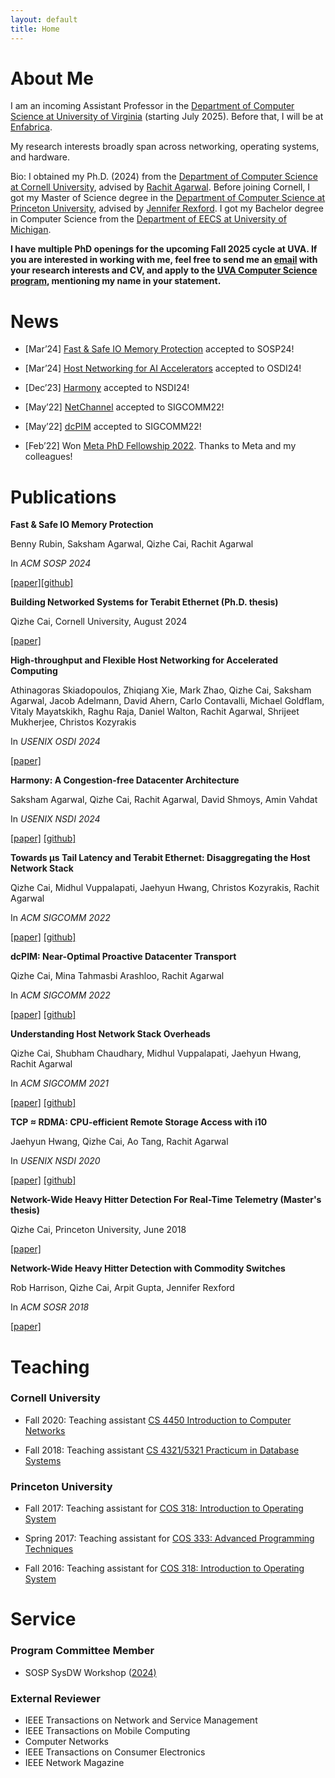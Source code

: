 ```yaml
---
layout: default
title: Home
---
```


<div class="box">
  <h1 id="about-me">About Me</h1>
  <p>I am an incoming Assistant Professor in the <a href="https://engineering.virginia.edu/departments/computer-science" target="_blank">Department of Computer Science at University of Virginia</a> (starting July 2025). Before that, I will be at <a href="https://www.enfabrica.net/" target="_blank">Enfabrica</a>.</p> 
  <p>My research interests broadly span across networking, operating systems, and hardware.</p>
  <p>Bio: I obtained my Ph.D. (2024) from the <a href="https://www.cs.cornell.edu/" target="_blank">Department of Computer Science at Cornell University</a>, advised by <a href="https://www.cs.cornell.edu/~ragarwal/" target="_blank">Rachit Agarwal</a>. Before joining Cornell, I got my Master of Science degree in the <a href="https://www.cs.princeton.edu/" target="_blank">Department of Computer Science at Princeton University</a>, advised by <a href="https://www.cs.princeton.edu/~jrex/" target="_blank">Jennifer Rexford</a>. I got my Bachelor degree in Computer Science from the <a href="https://www.eecs.umich.edu/" target="_blank">Department of EECS at University of Michigan</a>.</p>
  <div class="highlight-box">
  <p><strong>I have multiple PhD openings for the upcoming Fall 2025 cycle at UVA. If you are interested in working with me, feel free to send me an <a href="mailto:caiqizhe@virginia.edu">email</a> with your research interests and CV, and apply to the <a href="https://engineering.virginia.edu/department/computer-science/academics/graduate-programs/phd-computer-science" target="_blank">UVA Computer Science program</a>, mentioning my name in your statement.</strong></p>
  </div>
</div>

<div class="box">
  <h1 id="news">News</h1>
  <ul>
    <li><p>[Mar&rsquo;24] <a href="{{ '/papers/fands.pdf' | relative_url }}">Fast & Safe IO Memory Protection</a> accepted to SOSP24!</p></li>
    <li><p>[Mar&rsquo;24] <a href="{{ '/papers/host-networking-accelerators.pdf' | relative_url }}">Host Networking for AI Accelerators</a> accepted to OSDI24!</p></li>
    <li><p>[Dec&rsquo;23] <a href="{{ '/papers/harmony.pdf' | relative_url }}">Harmony</a> accepted to NSDI24!</p></li>
    <li><p>[May&rsquo;22] <a href="{{ '/papers/netchannel.pdf' | relative_url }}">NetChannel</a> accepted to SIGCOMM22!</p></li>
    <li><p>[May&rsquo;22] <a href="{{ '/papers/dcpim.pdf' | relative_url }}">dcPIM</a> accepted to SIGCOMM22!</p></li>
    <li><p>[Feb&rsquo;22] Won <a href="https://research.facebook.com/blog/2022/2/announcing-the-recipients-of-the-2022-meta-phd-research-fellowship/">Meta PhD Fellowship 2022</a>. Thanks to Meta and my colleagues!</p></li>
  </ul>
</div>

<div class="box">
  <h1 id="publications">Publications</h1>
  <div class="publication">
    <p><strong>Fast & Safe IO Memory Protection</strong></p>
    <p>Benny Rubin, Saksham Agarwal, Qizhe Cai, Rachit Agarwal</p>
    <p>In <i>ACM SOSP 2024</i></p>
    <p><a href="{{ '/papers/fands.pdf' | relative_url }}">[paper]</a><a href="https://github.com/host-architecture/Fast-and-Safe-IO-Memory-Protection">[github]</a></p>
  </div>
  <div class="publication">
    <p><strong>Building Networked Systems for Terabit Ethernet (Ph.D. thesis)</strong></p>
    <p>Qizhe Cai, Cornell University, August 2024</p>
    <p><a href="{{ '/papers/phd-thesis.pdf' | relative_url }}">[paper]</a></p>
  </div>
  <div class="publication">
    <p><strong>High-throughput and Flexible Host Networking for Accelerated Computing</strong></p>
    <p>Athinagoras Skiadopoulos, Zhiqiang Xie, Mark Zhao, Qizhe Cai, Saksham Agarwal, Jacob Adelmann, David Ahern, Carlo Contavalli, Michael Goldflam, Vitaly Mayatskikh, Raghu Raja, Daniel Walton, Rachit Agarwal, Shrijeet Mukherjee, Christos Kozyrakis</p>
    <p>In <i>USENIX OSDI 2024</i></p>
    <p><a href="{{ '/papers/host-networking-accelerators.pdf' | relative_url }}">[paper]</a></p>
  </div>
  <div class="publication">
    <p><strong>Harmony: A Congestion-free Datacenter Architecture</strong></p>
    <p>Saksham Agarwal, Qizhe Cai, Rachit Agarwal, David Shmoys, Amin Vahdat</p>
    <p>In <i>USENIX NSDI 2024</i></p>
    <p><a href="{{ '/papers/harmony.pdf' | relative_url }}">[paper]</a> <a href="#">[github]</a></p>
  </div>
  <div class="publication">
    <p><strong>Towards µs Tail Latency and Terabit Ethernet: Disaggregating the Host Network Stack</strong></p>
    <p>Qizhe Cai, Midhul Vuppalapati, Jaehyun Hwang, Christos Kozyrakis, Rachit Agarwal</p>
    <p>In <i>ACM SIGCOMM 2022</i></p>
    <p><a href="{{ '/papers/netchannel.pdf' | relative_url }}">[paper]</a> <a href="https://github.com/Terabit-Ethernet/NetChannel">[github]</a></p>
  </div>
  <div class="publication">
    <p><strong>dcPIM: Near-Optimal Proactive Datacenter Transport</strong></p>
    <p>Qizhe Cai, Mina Tahmasbi Arashloo, Rachit Agarwal</p>
    <p>In <i>ACM SIGCOMM 2022</i></p>
    <p><a href="{{ '/papers/dcpim.pdf' | relative_url }}">[paper]</a> <a href="https://github.com/Terabit-Ethernet/dcPIM">[github]</a></p>
  </div>
  <div class="publication">
    <p><strong>Understanding Host Network Stack Overheads</strong></p>
    <p>Qizhe Cai, Shubham Chaudhary, Midhul Vuppalapati, Jaehyun Hwang, Rachit Agarwal</p>
    <p>In <i>ACM SIGCOMM 2021</i></p>
    <p><a href="{{ '/papers/tcp_2021.pdf' | relative_url }}">[paper]</a> <a href="https://github.com/Terabit-Ethernet/Understanding-network-stack-overheads-SIGCOMM-2021">[github]</a></p>
  </div>
  <div class="publication">
    <p><strong>TCP ≈ RDMA: CPU-efficient Remote Storage Access with i10</strong></p>
    <p>Jaehyun Hwang, Qizhe Cai, Ao Tang, Rachit Agarwal</p>
    <p>In <i>USENIX NSDI 2020</i></p>
    <p><a href="{{ '/papers/i10.pdf' | relative_url }}">[paper]</a> <a href="https://github.com/i10-kernel/i10-implementation">[github]</a></p>
  </div>
  <div class="publication">
    <p><strong>Network-Wide Heavy Hitter Detection For Real-Time Telemetry (Master's thesis)</strong></p>
    <p>Qizhe Cai, Princeton University, June 2018</p>
    <p><a href="{{ '/papers/master_thesis.pdf' | relative_url }}">[paper]</a></p>
  </div>
  <div class="publication">
    <p><strong>Network-Wide Heavy Hitter Detection with Commodity Switches</strong></p>
    <p>Rob Harrison, Qizhe Cai, Arpit Gupta, Jennifer Rexford</p>
    <p>In <i>ACM SOSR 2018</i></p>
    <p><a href="{{ '/papers/sosr-18.pdf' | relative_url }}">[paper]</a></p>
  </div>
</div>

<div class="box">
  <h1 id="teaching">Teaching</h1>
  <h3>Cornell University</h3>
  <ul>
    <li>
      <p>Fall 2020: Teaching assistant <a href="http://www.cs.cornell.edu/courses/cs4450/2020sp/">CS 4450 Introduction to Computer Networks</a></p>
    </li>
    <li>
      <p>Fall 2018: Teaching assistant <a href="http://www.cs.cornell.edu/courses/cs4321/2018fa/">CS 4321/5321 Practicum in Database Systems</a></p>
    </li>
  </ul>
  <h3>Princeton University</h3>
  <ul>
    <li>
      <p>Fall 2017: Teaching assistant for <a href="http://www.cs.princeton.edu/courses/archive/fall17/cos318/">COS 318: Introduction to Operating System</a></p>
    </li>
    <li>
      <p>Spring 2017: Teaching assistant for <a href="http://www.cs.princeton.edu/courses/archive/spring17/cos333/">COS 333: Advanced Programming Techniques</a></p>
    </li>
    <li>
      <p>Fall 2016: Teaching assistant for <a href="http://www.cs.princeton.edu/courses/archive/fall16/cos318/">COS 318: Introduction to Operating System</a></p>
    </li>
  </ul>
</div>

<div class="box">
  <h1 id="service">Service</h1>
  <h3>Program Committee Member</h3>
  <ul>
    <li>SOSP SysDW Workshop (<a href ="https://sysdw24.github.io">2024)</a></li>
  </ul>
  <h3>External Reviewer</h3>
  <ul>
    <li>IEEE Transactions on Network and Service Management</li>
    <li>IEEE Transactions on Mobile Computing</li>
    <li>Computer Networks</li>
    <li>IEEE Transactions on Consumer Electronics</li>
    <li>IEEE Network Magazine</li>
  </ul>
</div>
